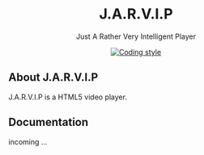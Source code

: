 <h1 align="center">J.A.R.V.I.P</h1>

<p align="center">Just A Rather Very Intelligent Player</p>

<p align="center">
  <a href='https://github.com/Flet/semistandard'>
    <img src='https://img.shields.io/badge/code%20style-semistandard-blue.svg' alt='Coding style' />
  </a>
</p>

## About J.A.R.V.I.P
J.A.R.V.I.P is a HTML5 video player.

## Documentation
incoming ...
